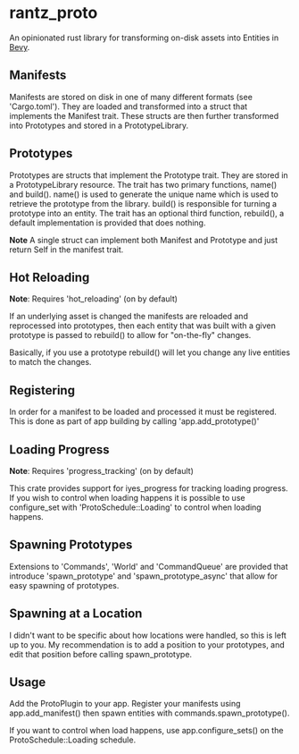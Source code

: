 # rantz_proto

An opinionated rust library for transforming on-disk assets into Entities in [Bevy](https://www.bevyengine.org).

## Manifests

Manifests are stored on disk in one of many different formats (see 'Cargo.toml'). They are loaded and transformed into a struct that implements the Manifest trait. These structs are then further transformed into Prototypes and stored in a PrototypeLibrary.

## Prototypes

Prototypes are structs that implement the Prototype trait. They are stored in a PrototypeLibrary resource. The trait has two primary functions, name() and build(). name() is used to generate the unique name which is used to retrieve the prototype from the library. build() is responsible for turning a prototype into an entity. The trait has an optional third function, rebuild(), a default implementation is provided that does nothing.

**Note**
A single struct can implement both Manifest and Prototype and just return Self in the manifest trait.

## Hot Reloading
**Note**: Requires 'hot_reloading' (on by default)

If an underlying asset is changed the manifests are reloaded and reprocessed into prototypes, then each entity that was built with a given prototype is passed to rebuild() to allow for "on-the-fly" changes.

Basically, if you use a prototype rebuild() will let you change any live entities to match the changes.

## Registering

In order for a manifest to be loaded and processed it must be registered. This is done as part of app building by calling 'app.add_prototype()'

## Loading Progress
**Note**: Requires 'progress_tracking' (on by default)

This crate provides support for iyes_progress for tracking loading progress. If you wish to control when loading happens it is possible to use configure_set with 'ProtoSchedule::Loading' to control when loading happens. 

## Spawning Prototypes

Extensions to 'Commands', 'World' and 'CommandQueue' are provided that introduce 'spawn_prototype' and 'spawn_prototype_async' that allow for easy spawning of prototypes.

## Spawning at a Location

I didn't want to be specific about how locations were handled, so this is left up to you. My recommendation is to add a position to your prototypes, and edit that position before calling spawn_prototype.

## Usage

Add the ProtoPlugin to your app. Register your manifests using app.add_manifest() then spawn entities with commands.spawn_prototype().

If you want to control when load happens, use app.configure_sets() on the ProtoSchedule::Loading schedule.
